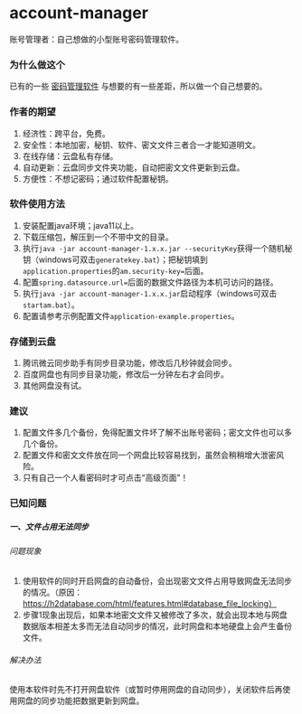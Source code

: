 # account-manager
账号管理者：自己想做的小型账号密码管理软件。

### 为什么做这个
已有的一些 [密码管理软件](https://www.zhihu.com/question/27338793) 与想要的有一些差距，所以做一个自己想要的。  

### 作者的期望
1. 经济性：跨平台，免费。
2. 安全性：本地加密，秘钥、软件、密文文件三者合一才能知道明文。
3. 在线存储：云盘私有存储。
4. 自动更新：云盘同步文件夹功能，自动把密文文件更新到云盘。
5. 方便性：不想记密码；通过软件配置秘钥。  

### 软件使用方法
1. 安装配置java环境；java11以上。
2. 下载压缩包，解压到一个不带中文的目录。
3. 执行`java -jar account-manager-1.x.x.jar --securityKey`获得一个随机秘钥（windows可双击`generatekey.bat`）；把秘钥填到`application.properties`的`am.security-key=`后面。
4. 配置`spring.datasource.url=`后面的数据文件路径为本机可访问的路径。
5. 执行`java -jar account-manager-1.x.x.jar`启动程序（windows可双击`startam.bat`）。
6. 配置请参考示例配置文件`application-example.properties`。

### 存储到云盘
1. 腾讯微云同步助手有同步目录功能，修改后几秒钟就会同步。  
2. 百度网盘也有同步目录功能，修改后一分钟左右才会同步。
3. 其他网盘没有试。

### 建议
1. 配置文件多几个备份，免得配置文件坏了解不出账号密码；密文文件也可以多几个备份。
2. 配置文件和密文文件放在同一个网盘比较容易找到，虽然会稍稍增大泄密风险。
3. 只有自己一个人看密码时才可点击“高级页面”！

### 已知问题
##### 一、文件占用无法同步
###### 问题现象
1. 使用软件的同时开启网盘的自动备份，会出现密文文件占用导致网盘无法同步的情况。（原因：https://h2database.com/html/features.html#database_file_locking）
2. 步骤1现象出现后，如果本地密文文件又被修改了多次，就会出现本地与网盘数据版本相差太多而无法自动同步的情况，此时网盘和本地硬盘上会产生备份文件。
###### 解决办法
使用本软件时先不打开网盘软件（或暂时停用网盘的自动同步），关闭软件后再使用网盘的同步功能把数据更新到网盘。